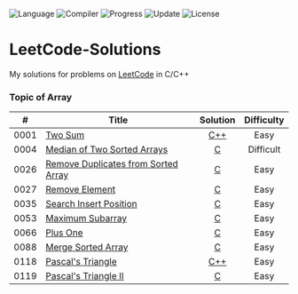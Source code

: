 ![Language](https://img.shields.io/badge/Language-C%2FC%2B%2B-blue)  ![Compiler](https://img.shields.io/badge/Compiler-GCC-green)  ![Progress](https://img.shields.io/badge/Progress-10%2F1256-yellow)  ![Update](https://img.shields.io/badge/Update-Every%20Few%20Days-orange)  ![License](https://img.shields.io/badge/License-MIT-red)

# LeetCode-Solutions
My solutions for problems on [LeetCode](https://leetcode-cn.com/) in C/C++

### Topic of Array
| # | Title | Solution | Difficulty |
|:-:|-------|:--------:|:----------:|
|0001|[Two Sum](https://leetcode-cn.com/problems/two-sum/)                                                          |[C++](./problem_0001_to_problem_0099/0001_two_sum/solution2.cc)                         |Easy     |
|0004|[Median of Two Sorted Arrays](https://leetcode-cn.com/problems/median-of-two-sorted-arrays/)                  |[C](./problem_0001_to_problem_0099/0004_median_of_two_sorted_arrays/solution3.c)        |Difficult|
|0026|[Remove Duplicates from Sorted Array](https://leetcode-cn.com/problems/remove-duplicates-from-sorted-array/)  |[C](./problem_0001_to_problem_0099/0026_remove_duplicates_from_sorted_array/solution1.c)|Easy     |
|0027|[Remove Element](https://leetcode-cn.com/problems/remove-element/)                                            |[C](./problem_0001_to_problem_0099/0027_remove_element/solution2.c)                     |Easy     |
|0035|[Search Insert Position](https://leetcode-cn.com/problems/search-insert-position/)                            |[C](./problem_0001_to_problem_0099/0035_search_insert_position/solution2.c)             |Easy     |
|0053|[Maximum Subarray](https://leetcode-cn.com/problems/maximum-subarray/)                                        |[C](./problem_0001_to_problem_0099/0053_maximum_subarray/solution2.c)                   |Easy     |
|0066|[Plus One](https://leetcode-cn.com/problems/plus-one/)                                                        |[C](./problem_0001_to_problem_0099/0066_plus_one/solution1.c)                           |Easy     |
|0088|[Merge Sorted Array](https://leetcode-cn.com/problems/merge-sorted-array/)                                    |[C](./problem_0001_to_problem_0099/0088_merge_sorted_array/solution2.c)                 |Easy     |
|0118|[Pascal's Triangle](https://leetcode-cn.com/problems/pascals-triangle/)                                       |[C++](./problem_0100_to_problem_0199/0118_pascals_triangle/solution2.cc)                |Easy     |
|0119|[Pascal's Triangle II](https://leetcode-cn.com/problems/pascals-triangle-ii/)                                 |[C](./problem_0100_to_problem_0199/0119_pascals_triangle_ii/solution3.c)             |Easy     |

